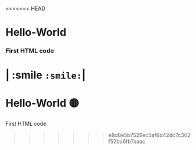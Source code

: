 <<<<<<< HEAD
# Hello-World
### First HTML code 
| :smile `:smile:`|
=======
# Hello-World 🟡
First HTML code
>>>>>>> e8d8e5b7529ec5af6d42dc7c302f52ba6fb7aaac
